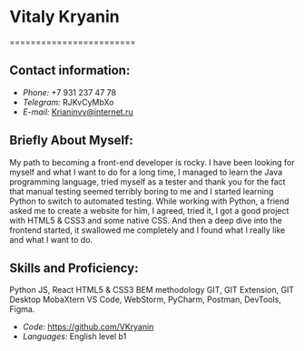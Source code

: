 # Vitaly Kryanin
========================
## Contact information:
* *Phone:* +7 931 237 47 78
* *Telegram:* RJKvCyMbXo
* *E-mail:* Krianinvv@internet.ru
 
## Briefly About Myself:
My path to becoming a front-end developer is rocky. I have been looking for myself and what I want to do for a long time, I managed to learn the Java programming language, tried myself as a tester and thank you for the fact that manual testing seemed terribly boring to me and I started learning Python to switch to automated testing.
While working with Python, a friend asked me to create a website for him, I agreed, tried it, I got a good project with HTML5 & CSS3 and some native CSS. And then a deep dive into the frontend started, it swallowed me completely and I found what I really like and what I want to do.
## Skills and Proficiency:
Python
JS, React
HTML5 & CSS3
BEM methodology
GIT, GIT Extension, GIT Desktop
MobaXtern
VS Code, WebStorm, PyCharm,
Postman, DevTools, Figma.


* *Code:* https://github.com/VKryanin
* *Languages:* English level b1
